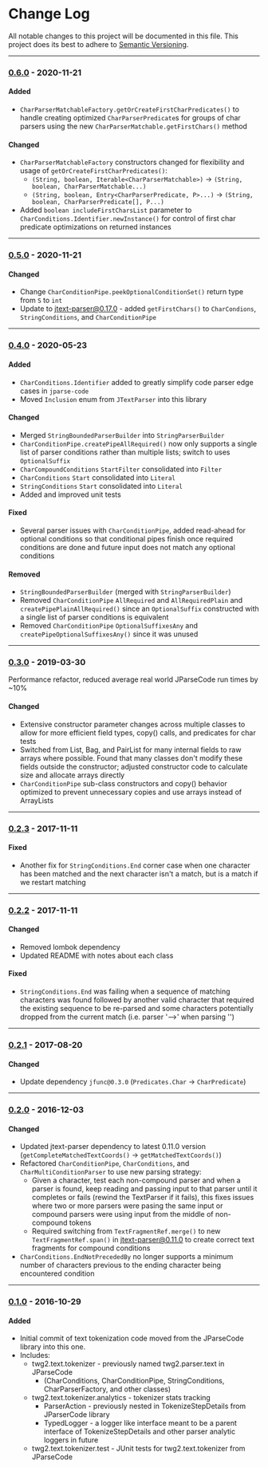 # Change Log
All notable changes to this project will be documented in this file.
This project does its best to adhere to [Semantic Versioning](http://semver.org/).


--------
### [0.6.0](N/A) - 2020-11-21
#### Added
* `CharParserMatchableFactory.getOrCreateFirstCharPredicates()` to handle creating optimized `CharParserPredicate`s for groups of char parsers using the new `CharParserMatchable.getFirstChars()` method

#### Changed
* `CharParserMatchableFactory` constructors changed for flexibility and usage of `getOrCreateFirstCharPredicates()`:
  * `(String, boolean, Iterable<CharParserMatchable>)` -> `(String, boolean, CharParserMatchable...)`
  * `(String, boolean, Entry<CharParserPredicate, P>...)` -> `(String, boolean, CharParserPredicate[], P...)`
* Added `boolean includeFirstCharsList` parameter to `CharConditions.Identifier.newInstance()` for control of first char predicate optimizations on returned instances


--------
### [0.5.0](https://github.com/TeamworkGuy2/JTextTokenizer/commit/043bbc3c9320544c24e369dac7f586b4f0062399) - 2020-11-21
#### Changed
* Change `CharConditionPipe.peekOptionalConditionSet()` return type from `S` to `int`
* Update to jtext-parser@0.17.0 - added `getFirstChars()` to `CharCondions`, `StringConditions`, and `CharConditionPipe`


--------
### [0.4.0](https://github.com/TeamworkGuy2/JTextTokenizer/commit/ae2d2272a8e7891a94f9f2e450d616302d2f708d) - 2020-05-23
#### Added
* `CharConditions.Identifier` added to greatly simplify code parser edge cases in `jparse-code`
* Moved `Inclusion` enum from `JTextParser` into this library

#### Changed
* Merged `StringBoundedParserBuilder` into `StringParserBuilder`
* `CharConditionPipe.createPipeAllRequired()` now only supports a single list of parser conditions rather than multiple lists; switch to uses `OptionalSuffix`
* `CharCompoundConditions` `StartFilter` consolidated into `Filter`
* `CharConditions` `Start` consolidated into `Literal`
* `StringConditions` `Start` consolidated into `Literal`
* Added and improved unit tests

#### Fixed
* Several parser issues with `CharConditionPipe`, added read-ahead for optional conditions so that conditional pipes finish once required conditions are done and future input does not match any optional conditions

#### Removed
* `StringBoundedParserBuilder` (merged with `StringParserBuilder`)
* Removed `CharConditionPipe` `AllRequired` and `AllRequiredPlain` and `createPipePlainAllRequired()` since an `OptionalSuffix` constructed with a single list of parser conditions is equivalent
* Removed `CharConditionPipe` `OptionalSuffixesAny` and `createPipeOptionalSuffixesAny()` since it was unused


--------
### [0.3.0](https://github.com/TeamworkGuy2/JTextTokenizer/commit/26b81037937805dcb1a76731f50926b037fa9eb9) - 2019-03-30
Performance refactor, reduced average real world JParseCode run times by ~10%
#### Changed
* Extensive constructor parameter changes across multiple classes to allow for more efficient field types, copy() calls, and predicates for char tests
* Switched from List, Bag, and PairList for many internal fields to raw arrays where possible. Found that many classes don't modify these fields outside the constructor; adjusted constructor code to calculate size and allocate arrays directly
* `CharConditionPipe` sub-class constructors and copy() behavior optimized to prevent unnecessary copies and use arrays instead of ArrayLists


--------
### [0.2.3](https://github.com/TeamworkGuy2/JTextTokenizer/commit/793231f9412171b0c0f02c882c21476e5632148c) - 2017-11-11
#### Fixed
* Another fix for `StringConditions.End` corner case when one character has been matched and the next character isn't a match, but is a match if we restart matching


--------
### [0.2.2](https://github.com/TeamworkGuy2/JTextTokenizer/commit/5ffff76d35775c494897e82dad1b57050a82ebb5) - 2017-11-11
#### Changed
* Removed lombok dependency
* Updated README with notes about each class

#### Fixed
* `StringConditions.End` was failing when a sequence of matching characters was found followed by another valid character that required the existing sequence to be re-parsed and some characters potentially dropped from the current match (i.e. parser '-->' when parsing '<!-- comment --->')


--------
### [0.2.1](https://github.com/TeamworkGuy2/JTextTokenizer/commit/75540ad7a40e512371cbb51902ff6309f77cf11e) - 2017-08-20
#### Changed
* Update dependency `jfunc@0.3.0` (`Predicates.Char` -> `CharPredicate`)


--------
### [0.2.0](https://github.com/TeamworkGuy2/JTextTokenizer/commit/16eb6e19532be6cb692f996edfdc465f8e1f28dc) - 2016-12-03
#### Changed
* Updated jtext-parser dependency to latest 0.11.0 version (`getCompleteMatchedTextCoords()` -> `getMatchedTextCoords()`)
* Refactored `CharConditionPipe`, `CharConditions`, and `CharMultiConditionParser` to use new parsing strategy:
  * Given a character, test each non-compound parser and when a parser is found, keep reading and passing input to that parser until it completes or fails (rewind the TextParser if it fails), this fixes issues where two or more parsers were pasing the same input or compound parsers were using input from the middle of non-compound tokens
  * Required switching from `TextFragmentRef.merge()` to new `TextFragmentRef.span()` in jtext-parser@0.11.0 to create correct text fragments for compound conditions
* `CharConditions.EndNotPrecededBy` no longer supports a minimum number of characters previous to the ending character being encountered condition


--------
### [0.1.0](https://github.com/TeamworkGuy2/JTextTokenizer/commit/d012885b65b3cd044e280dde4fdd0a1231d1be3a) - 2016-10-29
#### Added
* Initial commit of text tokenization code moved from the JParseCode library into this one.
* Includes:
  * twg2.text.tokenizer - previously named twg2.parser.text in JParseCode
    * (CharConditions, CharConditionPipe, StringConditions, CharParserFactory, and other classes)
  * twg2.text.tokenizer.analytics - tokenizer stats tracking
    * ParserAction - previously nested in TokenizeStepDetails from JParserCode library
	* TypedLogger - a logger like interface meant to be a parent interface of TokenizeStepDetails and other parser analytic loggers in future
  * twg2.text.tokenizer.test - JUnit tests for twg2.text.tokenizer from JParseCode
